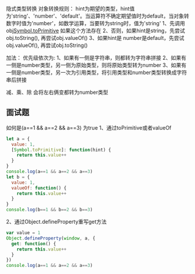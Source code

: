 隐式类型转换
对象转换规则：
hint为期望的类型，hint值为'string'、'number'、'default'。当运算符不确定期望值时为default，当对象转数字时值为'number'，如数学运算，当要转为string时，值为'string'
1、先调用obj[Symbol.toPrimitive](hint) 如果这个方法存在
2、否则，如果hint是string，先尝试obj.toString(), 再尝试obj.valueOf()
3、如果hint是 number是default，先尝试obj.valueOf(), 再尝试obj.toString()

加法：
优先级依次为:
1、如果有一侧是字符串，则都转为字符串拼接
2、如果有一侧是number类型，另一侧为原始类型，则将原始类型转为number
3、如果有一侧是number类型，另一次为引用类型，将引用类型和number类型转换成字符串后拼接

减、乘、除
会将左右俩变都转为number类型

## 面试题
如何是(a==1 && a==2 && a==3) 为true
1、通过toPrimitive或者valueOf
```js
let a = {
  value: 1,
  [Symbol.toPrimitive]: function(hint) {
    return this.value++
  }
}
console.log(a==1 && a==2 && a==3)
let b = {
  value: 1,
  valueOf: function() {
    return this.value++
  }
}
console.log(b==1 && b==2 && b==3)
```
2、通过Object.defineProperty重写get方法
```js
var value = 1
Object.defineProperty(window, a, {
  get: function() {
    return this.value++
  }
})
console.log(a==1 && a==2 && a==3)
```